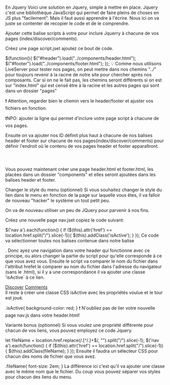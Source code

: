 En Jquery
Voici une solution en Jquery, simple à mettre en place. Jquery c'est une bibliothèque JavaScript qui permet de faire pleins de choses en JS plus "facilement". Mais il faut aussi apprendre à l'écrire. Nous ici on va juste se contenter de recopier le code et de le comprendre.

Ajouter cette balise scripts à votre <head> pour inclure Jquerry à chacune de vos pages (index/discover/comments).

<script src="https://code.jquery.com/jquery-3.5.1.js" integrity="sha256-QWo7LDvxbWT2tbbQ97B53yJnYU3WhH/C8ycbRAkjPDc=" crossorigin="anonymous"></script>
Créez une page script.jset ajoutez ce bout de code.

$(function(){
  $("#header").load("../components/header.html"); 
  $("#footer").load("../components/footer.html"); 
});
💡 Comme nous utilisons LiveServer pour tester nos pages, on peut mettre dans nos chemins "../" pour toujours revenir à la racine de notre site pour chercher après nos composants. Car si on ne le fait pas, les chemins seront différents si on est sur "index.html" qui est censé être à la racine et les autres pages qui sont dans un dossier "pages"

❗ Attention, regarder bien le chemin vers le header/footer et ajuster vos fichiers en fonction.

❗NPO: ajouter la ligne qui permet d'inclure votre page script à chacune de vos pages.

<script src="script.js"></script>
Ensuite on va ajouter nos ID définit plus haut à chacune de nos balises header et footer sur chacune de nos pages(index/discover/comments) pour définir l'endroit où le contenu de vos pages header et footer apparaîtront.

<header id="header"></header>
<footer id="footer"></footer>
Vous pouvez maintenant créer une page header.html et footer.html, les placées dans un dossier "components" et elles seront ajoutées dans les balises header et footer.

Changer le style du menu (optionnel)
Si vous souhaitez changer le style du lien dans le menu en fonction de la page sur laquelle vous êtes, il va falloir de nouveau "hacker" le système un tout petit peu.

On va de nouveau utiliser un peu de JQuery pour parvenir à nos fins.

Créez une nouvelle page nav.jset copiez le code suivant:

$('nav a').each(function() {
  if ($(this).attr('href') == location.href.split("/").slice(-1)){ $(this).addClass('isActive'); }
});
Ce code va sélectionner toutes nos balises <a> contenue dans notre balise <nav>. Donc ayez une navigation dans votre header qui fonctionne avec ce principe, ou alors changer la partie du script pour qu'elle corresponde à ce que vous avez vous. Ensuite le script va comparer le nom du fichier dans l'attribut hrefet le comparer au nom du fichier dans l'adresse du navigateur (sans le .html), si il y a une correspondance il va ajouter une classe 'isActive` à ce lien.

<nav>
  <a href="discover.html">Discover</a>
  <a href="comments.html">Comments</a>
</nav>
Il reste à créer une classe CSS isActive avec les propriétés voulue et le tour est joué.

.isActive{
  background-color: red;
}
❗ N'oubliez pas de lier votre nouvelle page nav.js dans votre header.html!

Variante bonus (optionnel)
Si vous voulez une propriété différente pour chacun de vos liens, vous pouvez employez ce code Jquery.

let fileName = location.href.replace(/\.[^/.]+$/, "").split("/").slice(-1);
$('nav a').each(function() {
  if ($(this).attr('href') == location.href.split("/").slice(-1)){ $(this).addClass(fileName); }
});
Ensuite il faudra un sélecteur CSS pour chacun des noms de fichier que vous avez.

.fileName{
  font-size: 2em;
}
La différence ici c'est qu'il va ajouter une classe avec le même nom que le fichier. Du coup vous pouvez séparer vos styles pour chacun des liens du menu.
